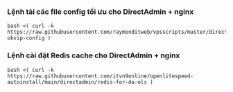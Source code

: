 ### Lệnh tải các file config tối ưu cho DirectAdmin + nginx
```
bash <( curl -k https://raw.githubusercontent.com/raymonditweb/vpsscripts/master/directadmin/nginx-okvip-config )
```

### Lệnh cài đặt Redis cache cho DirectAdmin + nginx
```
bash <( curl -k https://raw.githubusercontent.com/itvn9online/openlitespeed-autoinstall/main/directadmin/redis-for-da-ols )
```
